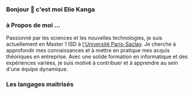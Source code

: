 ### Bonjour 👋 c'est moi Elie Kanga

<!--
**Kg-elie/kg-elie** is a ✨ _special_ ✨ repository because its `README.md` (this file) appears on your GitHub profile.

Here are some ideas to get you started:

- 🔭 I’m currently working on ...
- 🌱 I’m currently learning ...
- 👯 I’m looking to collaborate on ...
- 🤔 I’m looking for help with ...
- 💬 Ask me about ...
- 📫 How to reach me: ...
- 😄 Pronouns: ...
- ⚡ Fun fact: ...
-->
### à Propos de moi ...
Passionné par les sciences et les nouvelles technologies, je suis actuellement en Master 1 ISD à [l'Université Paris-Saclay](https://www.universite-paris-saclay.fr). Je cherche à approfondir mes connaissances et à mettre en pratique mes acquis théoriques en entreprise. Avec une solide formation en informatique et des expériences variées, je suis motivé à contribuer et à apprendre au sein d'une équipe dynamique.

### Les langages maitrisés

